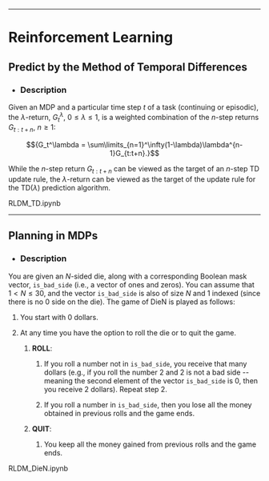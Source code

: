 

---
# Reinforcement Learning
## Predict by the Method of Temporal Differences
- ### **Description**

Given an MDP and a particular time step $t$ of a task (continuing or episodic), the $\lambda$-return, $G_t^\lambda$, $0\leq\lambda\leq 1$, is a weighted combination of the $n$-step returns $G_{t:t+n}$, $n \geq 1$:

$${G_t^\lambda = \sum\limits_{n=1}^\infty(1-\lambda)\lambda^{n-1}G_{t:t+n}.}$$

While the $n$-step return $G_{t:t+n}$ can be viewed as the target of an $n$-step TD update rule, the $\lambda$-return can be viewed as the target of the update rule for the TD$(\lambda)$ prediction algorithm.

RLDM_TD.ipynb


---

## Planning in MDPs
- ### **Description**

You are given an $N$-sided die, along with a corresponding Boolean mask
vector, `is_bad_side` (i.e., a vector of ones and zeros). You can assume
that $1<N\leq30$, and the vector `is_bad_side` is also of size $N$ and
$1$ indexed (since there is no $0$ side on the die). The game of DieN is
played as follows:

1.  You start with $0$ dollars.

2.  At any time you have the option to roll the die or to quit the game.

    1.  **ROLL**:

        1.  If you roll a number not in `is_bad_side`, you receive that
            many dollars (e.g., if you roll the number $2$ and $2$ is
            not a bad side -- meaning the second element of the vector
            `is_bad_side` is $0$, then you receive $2$ dollars). Repeat
            step 2.

        2.  If you roll a number in `is_bad_side`, then you lose all the
            money obtained in previous rolls and the game ends.

    2.  **QUIT**:

        1.  You keep all the money gained from previous rolls and the
            game ends.

RLDM_DieN.ipynb
